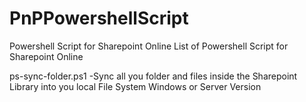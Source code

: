 # PnPPowershellScript
Powershell Script for Sharepoint Online
List of Powershell Script for Sharepoint Online

ps-sync-folder.ps1 -Sync all you folder and files inside the Sharepoint Library into you local File System Windows or Server Version
